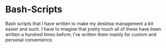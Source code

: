 Bash-Scripts
============

Bash scripts that I have written to make my desktop management a bit easier and such.
I have to imagine that pretty much all of these have been written a hundred times before;
I've written them mainly for custom and personal convenience.

